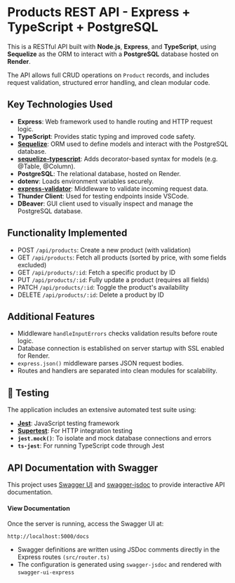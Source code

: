 # Products REST API - Express + TypeScript + PostgreSQL

This is a RESTful API built with **Node.js**, **Express**, and **TypeScript**, using **Sequelize** as the ORM to interact with a **PostgreSQL** database hosted on **Render**.

The API allows full CRUD operations on `Product` records, and includes request validation, structured error handling, and clean modular code.

## Key Technologies Used

- **Express**: Web framework used to handle routing and HTTP request logic.
- **TypeScript**: Provides static typing and improved code safety.
- **[Sequelize](https://sequelize.org/docs/v6/)**: ORM used to define models and interact with the PostgreSQL database.
- **[sequelize-typescript](https://sequelize.org/docs/v7/models/data-types/)**: Adds decorator-based syntax for models (e.g. @Table, @Column).
- **PostgreSQL**: The relational database, hosted on Render.
- **dotenv**: Loads environment variables securely.
- **[express-validator](https://express-validator.github.io/docs/)**: Middleware to validate incoming request data.
- **Thunder Client**: Used for testing endpoints inside VSCode.
- **DBeaver**: GUI client used to visually inspect and manage the PostgreSQL database.

## Functionality Implemented

- POST `/api/products`: Create a new product (with validation)
- GET `/api/products`: Fetch all products (sorted by price, with some fields excluded)
- GET `/api/products/:id`: Fetch a specific product by ID
- PUT `/api/products/:id`: Fully update a product (requires all fields)
- PATCH `/api/products/:id`: Toggle the product's availability
- DELETE `/api/products/:id`: Delete a product by ID

## Additional Features

- Middleware `handleInputErrors` checks validation results before route logic.
- Database connection is established on server startup with SSL enabled for Render.
- `express.json()` middleware parses JSON request bodies.
- Routes and handlers are separated into clean modules for scalability.

## 🧪 Testing

The application includes an extensive automated test suite using:

- **[Jest](https://jestjs.io/)**: JavaScript testing framework
- **[Supertest](https://github.com/ladjs/supertest)**: For HTTP integration testing
- **`jest.mock()`**: To isolate and mock database connections and errors
- **`ts-jest`**: For running TypeScript code through Jest

## API Documentation with Swagger

This project uses [Swagger UI](https://www.npmjs.com/package/swagger-ui-express) and [swagger-jsdoc](https://www.npmjs.com/package/swagger-jsdoc) to provide interactive API documentation.

#### View Documentation

Once the server is running, access the Swagger UI at:
```
http://localhost:5000/docs
```

- Swagger definitions are written using JSDoc comments directly in the Express routes `(src/router.ts)`
- The configuration is generated using `swagger-jsdoc` and rendered with `swagger-ui-express`